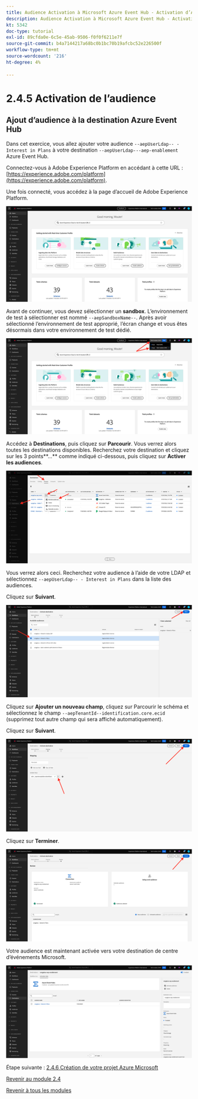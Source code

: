 ```yaml
---
title: Audience Activation à Microsoft Azure Event Hub - Activation d’Audience
description: Audience Activation à Microsoft Azure Event Hub - Activation d’Audience
kt: 5342
doc-type: tutorial
exl-id: 89cfda0e-6c5e-45ab-9506-f0f0f6211e7f
source-git-commit: b4a7144217a68bc0b1bc70b19afcbc52e226500f
workflow-type: tm+mt
source-wordcount: '216'
ht-degree: 4%

---
```


# 2.4.5 Activation de l’audience

## Ajout d’audience à la destination Azure Event Hub

Dans cet exercice, vous allez ajouter votre audience `--aepUserLdap-- - Interest in Plans` à votre destination `--aepUserLdap---aep-enablement` Azure Event Hub.

Connectez-vous à Adobe Experience Platform en accédant à cette URL : [https://experience.adobe.com/platform](https://experience.adobe.com/platform).

Une fois connecté, vous accédez à la page d’accueil de Adobe Experience Platform.

![Ingestion des données](./../../../modules/datacollection/module1.2/images/home.png)

Avant de continuer, vous devez sélectionner un **sandbox**. L’environnement de test à sélectionner est nommé ``--aepSandboxName--``. Après avoir sélectionné l’environnement de test approprié, l’écran change et vous êtes désormais dans votre environnement de test dédié.

![Ingestion des données](./../../../modules/datacollection/module1.2/images/sb1.png)

Accédez à **Destinations**, puis cliquez sur **Parcourir**. Vous verrez alors toutes les destinations disponibles. Recherchez votre destination et cliquez sur les 3 points**...** comme indiqué ci-dessous, puis cliquez sur **Activer les audiences**.

![5-01-select-destination.png](./images/501selectdestination.png)

Vous verrez alors ceci. Recherchez votre audience à l’aide de votre LDAP et sélectionnez `--aepUserLdap-- - Interest in Plans` dans la liste des audiences.

Cliquez sur **Suivant**.

![5-04-select-segment.png](./images/504selectsegment.png)

Cliquez sur **Ajouter un nouveau champ**, cliquez sur Parcourir le schéma et sélectionnez le champ `--aepTenantId--identification.core.ecid` (supprimez tout autre champ qui sera affiché automatiquement).

Cliquez sur **Suivant**.

![5-05-select-attributes.png](./images/505selectattributes.png)

Cliquez sur **Terminer**.

![5-06-destination-finish.png](./images/506destinationfinish.png)

Votre audience est maintenant activée vers votre destination de centre d’événements Microsoft.

![5-07-destination-segment-added.png](./images/507destinationsegmentadded.png)

Étape suivante : [2.4.6 Création de votre projet Azure Microsoft](./ex6.md)

[Revenir au module 2.4](./segment-activation-microsoft-azure-eventhub.md)

[Revenir à tous les modules](./../../../overview.md)
